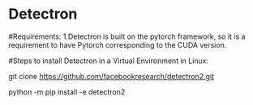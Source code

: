 # Detectron
#Requirements:
1.Detectron is built on the pytorch framework, so it is a requirement to have Pytorch corresponding to the CUDA version.

#Steps to install Detectron in a Virtual Environment in Linux:

git clone https://github.com/facebookresearch/detectron2.git

python -m pip install -e detectron2
